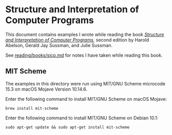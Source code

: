 Structure and Interpretation of Computer Programs
=================================================

This document contains examples I wrote while reading the book [*Structure and
Interpretation of Computer Programs*](https://git.io/sicp.pdf), second edition
by Harold Abelson, Gerald Jay Sussman, and Julie Sussman.

See [reading/books/sicp.md][notes] for notes I have taken while reading this
book.

[notes]: ../../reading/books/sicp.md


MIT Scheme
----------

The examples in this directory were run using MIT/GNU Scheme microcode
15.3 on macOS Mojave Version 10.14.6.

Enter the following command to install MIT/GNU Scheme on macOS Mojave:

    brew install mit-scheme

Enter the following command to install MIT/GNU Scheme on Debian 10.1:

    sudo apt-get update && sudo apt-get install mit-scheme


